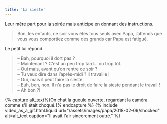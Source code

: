 ```yaml
---
title: 'La sieste'
---
```


Leur mère part pour la soirée mais anticipe en donnant des instructions.

<!-- more -->

> Bon, les enfants, ce soir vous êtes tous seuls avec Papa, j’attends que vous
> vous comportiez comme des grands car Papa est fatigué.

Le petit lui répond.

> – Bah, pourquoi il dort pas ?  
> – Maintenant ? C'est un peu trop tard… ou trop tôt.  
> – Oui mais, avant qu’on rentre ce soir ?  
> – Tu veux dire dans l’après-midi ? Il travaille !  
> – Oui, mais il peut faire la sieste.  
> – Euh, ben, non. Il n'a pas le droit de faire la sieste pendant le travail !  
> – Ah bon ?!

{% capture alt_text%}On chat la gueule ouverte, regardant la caméra comme s'il
était choqué.{% endcapture %} {% include video_as_a_gif.html.liquid
url="/assets/images/papa/2018-02-09/shocked"
alt=alt_text
caption="Il avait l'air sincèrement outré."
%}
